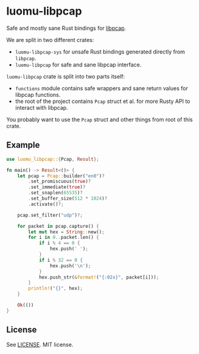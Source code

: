 # luomu-libpcap

Safe and mostly sane Rust bindings for [libpcap](https://www.tcpdump.org/).

We are split in two different crates:
  * `luomu-libpcap-sys` for unsafe Rust bindings generated directly from
    `libpcap`.
  * `luomu-libpcap` for safe and sane libpcap interface.

`luomu-libpcap` crate is split into two parts itself:
  * `functions` module contains safe wrappers and sane return values for libpcap
    functions.
  * the root of the project contains `Pcap` struct et al. for more Rusty API to
    interact with libpcap.

You probably want to use the `Pcap` struct and other things from root of this
crate.

## Example

```rust
use luomu_libpcap::{Pcap, Result};

fn main() -> Result<()> {
    let pcap = Pcap::builder("en0")?
        .set_promiscuous(true)?
        .set_immediate(true)?
        .set_snaplen(65535)?
        .set_buffer_size(512 * 1024)?
        .activate()?;

    pcap.set_filter("udp")?;

    for packet in pcap.capture() {
        let mut hex = String::new();
        for i in 0..packet.len() {
            if i % 4 == 0 {
                hex.push(' ');
            }
            if i % 32 == 0 {
                hex.push('\n');
            }
            hex.push_str(&format!("{:02x}", packet[i]));
        }
        println!("{}", hex);
    }

    Ok(())
}
```

## License

See [LICENSE](LICENSE). MIT license.
